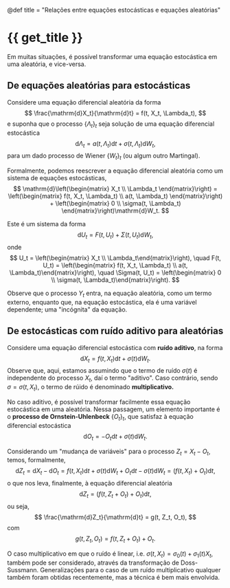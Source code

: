 @def title = "Relações entre equações estocásticas e equações aleatórias"

# {{ get_title }}

Em muitas situações, é possível transformar uma equação estocástica em uma aleatória, e vice-versa.

## De equações aleatórias para estocásticas

Considere uma equação diferencial aleatória da forma
$$
\frac{\mathrm{d}X_t}{\mathrm{d}t} = f(t, X_t, \Lambda_t),
$$
e suponha que o processo $\{\Lambda_t\}_t$ seja solução de uma equação diferencial estocástica
$$
\mathrm{d}\Lambda_t = a(t, \Lambda_t)\mathrm{d}t + \sigma(t, \Lambda_t)\mathrm{d}W_t,
$$
para um dado processo de Wiener $\{W_t\}_t$ (ou algum outro Martingal).

Formalmente, podemos reescrever a equação diferencial aleatória como um sistema de equações estocásticas,
$$
\mathrm{d}\left(\begin{matrix} X_t \\ \Lambda_t \end{matrix}\right) = \left(\begin{matrix} f(t, X_t, \Lambda_t) \\ a(t, \Lambda_t) \end{matrix}\right) + \left(\begin{matrix} 0 \\ \sigma(t, \Lambda_t) \end{matrix}\right)\mathrm{d}W_t.
$$

Este é um sistema da forma
$$
\mathrm{d}U_t = F(t, U_t) + \Sigma(t, U_t)\mathrm{d}W_t,
$$
onde 
$$
U_t = \left(\begin{matrix} X_t \\ \Lambda_t\end{matrix}\right), \quad F(t, U_t) = \left(\begin{matrix} f(t, X_t, \Lambda_t) \\ a(t, \Lambda_t)\end{matrix}\right), \quad \Sigma(t, U_t) = \left(\begin{matrix} 0 \\ \sigma(t, \Lambda_t)\end{matrix}\right).
$$

Observe que o processo $Y_t$ entra, na equação aleatória, como um termo externo, enquanto que, na equação estocástica, ela é uma variável dependente; uma "incógnita" da equação.

## De estocásticas com ruído aditivo para aleatórias

Considere uma equação diferencial estocástica com **ruído aditivo**, na forma
$$
\mathrm{d}X_t = f(t, X_t)\mathrm{d}t + \sigma(t)\mathrm{d}W_t.
$$
Observe que, aqui, estamos assumindo que o termo de ruído $\sigma(t)$ é independente do processo $X_t$, daí o termo "aditivo". Caso contrário, sendo $\sigma = \sigma(t, X_t)$, o termo de rúido é denominado **multiplicativo.**

No caso aditivo, é possível transformar facilmente essa equação estocástica em uma aleatória. Nessa passagem, um elemento importante é o **processo de Ornstein-Uhlenbeck** $\{O_t\}_t$, que satisfaz à equação diferencial estocástica
$$
\mathrm{d}O_t = - O_t \mathrm{d}t + \sigma(t) \mathrm{d}W_t.
$$

Considerando um "mudança de variáveis" para o processo $Z_t = X_t - O_t$, temos, formalmente,
$$
\mathrm{d}Z_t = \mathrm{d}X_t - \mathrm{d}O_t = f(t, X_t)\mathrm{d}t + \sigma(t)\mathrm{d}W_t + O_t \mathrm{d}t - \sigma(t) \mathrm{d}W_t = (f(t, X_t) + O_t)\mathrm{d}t,
$$
o que nos leva, finalmente, à equação diferencial aleatória
$$
\mathrm{d}Z_t = (f(t, Z_t + O_t) + O_t)\mathrm{d}t,
$$
ou seja,
$$
\frac{\mathrm{d}Z_t}{\mathrm{d}t} = g(t, Z_t, O_t),
$$
com
$$
g(t, Z_t, O_t) = f(t, Z_t + O_t) + O_t.
$$

O caso multiplicativo em que o ruído é linear, i.e. $\sigma(t, X_t) = \sigma_0(t) + \sigma_1(t)X_t$, também pode ser considerado, através da transformação de Doss-Sussmann. Generalizações para o caso de um ruído multiplicativo qualquer também foram obtidas recentemente, mas a técnica é bem mais envolvida.
